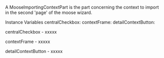 A MooseImportingContextPart is the part concerning the context to import in the second 'page' of the moose wizard. 

Instance Variables
	centralCheckbox:		<Object>
	contextFrame:		<Object>
	detailContextButton:		<Object>

centralCheckbox
	- xxxxx

contextFrame
	- xxxxx

detailContextButton
	- xxxxx
